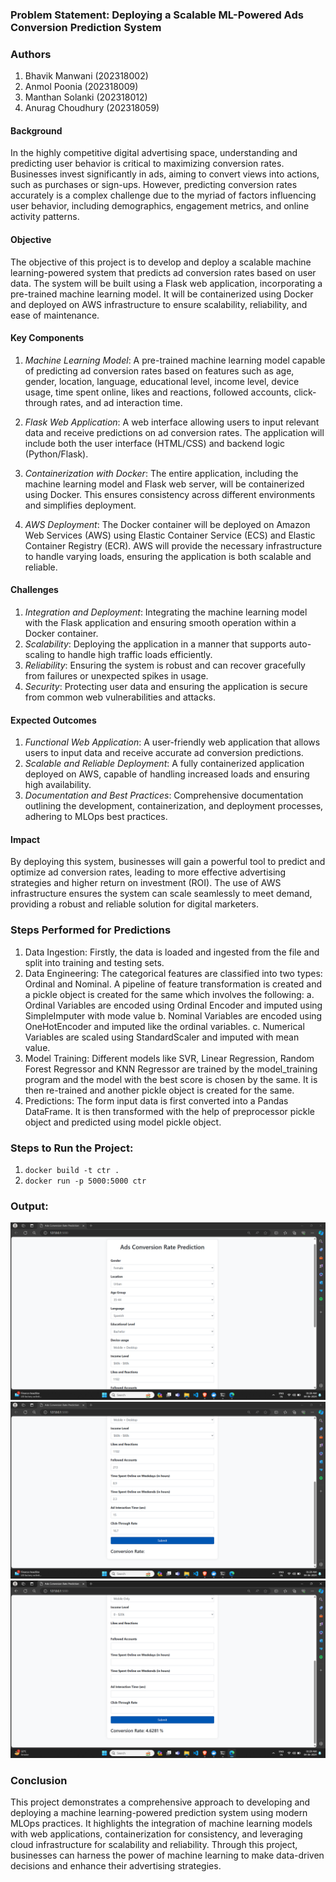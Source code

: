### Problem Statement: Deploying a Scalable ML-Powered Ads Conversion Prediction System

### Authors
1. Bhavik Manwani (202318002)
2. Anmol Poonia (202318009)
3. Manthan Solanki (202318012)
4. Anurag Choudhury (202318059)

#### Background

In the highly competitive digital advertising space, understanding and predicting user behavior is critical to maximizing conversion rates. Businesses invest significantly in ads, aiming to convert views into actions, such as purchases or sign-ups. However, predicting conversion rates accurately is a complex challenge due to the myriad of factors influencing user behavior, including demographics, engagement metrics, and online activity patterns.

#### Objective

The objective of this project is to develop and deploy a scalable machine learning-powered system that predicts ad conversion rates based on user data. The system will be built using a Flask web application, incorporating a pre-trained machine learning model. It will be containerized using Docker and deployed on AWS infrastructure to ensure scalability, reliability, and ease of maintenance.

#### Key Components

1. *Machine Learning Model*: A pre-trained machine learning model capable of predicting ad conversion rates based on features such as age, gender, location, language, educational level, income level, device usage, time spent online, likes and reactions, followed accounts, click-through rates, and ad interaction time.

2. *Flask Web Application*: A web interface allowing users to input relevant data and receive predictions on ad conversion rates. The application will include both the user interface (HTML/CSS) and backend logic (Python/Flask).

3. *Containerization with Docker*: The entire application, including the machine learning model and Flask web server, will be containerized using Docker. This ensures consistency across different environments and simplifies deployment.

4. *AWS Deployment*: The Docker container will be deployed on Amazon Web Services (AWS) using Elastic Container Service (ECS) and Elastic Container Registry (ECR). AWS will provide the necessary infrastructure to handle varying loads, ensuring the application is both scalable and reliable.

#### Challenges

1. *Integration and Deployment*: Integrating the machine learning model with the Flask application and ensuring smooth operation within a Docker container.
2. *Scalability*: Deploying the application in a manner that supports auto-scaling to handle high traffic loads efficiently.
3. *Reliability*: Ensuring the system is robust and can recover gracefully from failures or unexpected spikes in usage.
4. *Security*: Protecting user data and ensuring the application is secure from common web vulnerabilities and attacks.

#### Expected Outcomes

1. *Functional Web Application*: A user-friendly web application that allows users to input data and receive accurate ad conversion predictions.
2. *Scalable and Reliable Deployment*: A fully containerized application deployed on AWS, capable of handling increased loads and ensuring high availability.
3. *Documentation and Best Practices*: Comprehensive documentation outlining the development, containerization, and deployment processes, adhering to MLOps best practices.

#### Impact

By deploying this system, businesses will gain a powerful tool to predict and optimize ad conversion rates, leading to more effective advertising strategies and higher return on investment (ROI). The use of AWS infrastructure ensures the system can scale seamlessly to meet demand, providing a robust and reliable solution for digital marketers.


### Steps Performed for Predictions

1. Data Ingestion:	Firstly, the data is loaded and ingested from the file and split into training and testing sets.
2. Data Engineering:    The categorical features are classified into two types: Ordinal and Nominal. A pipeline of feature transformation is created and a pickle object is created for the same which involves the following:
a. Ordinal Variables are encoded using Ordinal Encoder and imputed using SimpleImputer with mode value
b. Nominal Variables are encoded using OneHotEncoder and imputed like the ordinal variables.
c. Numerical Variables are scaled using StandardScaler and imputed with mean value.
3. Model Training: 	Different models like SVR, Linear Regression, Random Forest Regressor and KNN Regressor are trained by the model_training program and the model with the best score is chosen by the same. It is then re-trained and another pickle object is created for the same.
4. Predictions:		The form input data is first converted into a Pandas DataFrame. It is then transformed with the help of preprocessor pickle object and predicted using model pickle object.

### Steps to Run the Project:

1. ``` docker build -t ctr . ```
2. ``` docker run -p 5000:5000 ctr ```

### Output: 

![Input](https://github.com/202318012/CTR/blob/main/Screenshot%20(264).png)
![Input](https://github.com/202318012/CTR/blob/main/Screenshot%20(266).png)
![Output](https://github.com/202318012/CTR/blob/main/Screenshot%20(267).png)

### Conclusion

This project demonstrates a comprehensive approach to developing and deploying a machine learning-powered prediction system using modern MLOps practices. It highlights the integration of machine learning models with web applications, containerization for consistency, and leveraging cloud infrastructure for scalability and reliability. Through this project, businesses can harness the power of machine learning to make data-driven decisions and enhance their advertising strategies.


